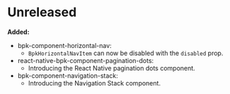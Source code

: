 # Unreleased

**Added:**
- bpk-component-horizontal-nav:
  - `BpkHorizontalNavItem` can now be disabled with the `disabled` prop.
- react-native-bpk-component-pagination-dots:
  - Introducing the React Native pagination dots component.
- bpk-component-navigation-stack:
  - Introducing the Navigation Stack component.
